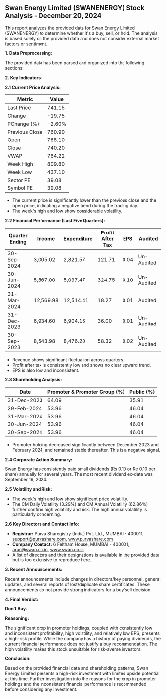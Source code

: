 ## Swan Energy Limited (SWANENERGY) Stock Analysis - December 20, 2024

This report analyzes the provided data for Swan Energy Limited (SWANENERGY) to determine whether it's a buy, sell, or hold.  The analysis is based solely on the provided data and does not consider external market factors or sentiment.

**1. Data Preprocessing:**

The provided data has been parsed and organized into the following sections:

**2. Key Indicators:**

**2.1 Current Price Analysis:**

| Metric             | Value     |
|----------------------|-----------|
| Last Price          | 741.15    |
| Change              | -19.75    |
| PChange (%)         | -2.60%    |
| Previous Close      | 760.90    |
| Open                | 765.10    |
| Close               | 740.20    |
| VWAP                | 764.22    |
| Week High           | 809.80    |
| Week Low            | 437.10    |
| Sector PE           | 39.08     |
| Symbol PE           | 39.08     |


* The current price is significantly lower than the previous close and the open price, indicating a negative trend during the trading day.
* The week's high and low show considerable volatility.


**2.2 Financial Performance (Last Five Quarters):**

| Quarter Ending     | Income      | Expenditure | Profit After Tax | EPS     | Audited |
|----------------------|-------------|-------------|-----------------|---------|---------|
| 30-Sep-2024         | 3,005.02    | 2,821.57    | 121.71           | 0.04    | Un-Audited |
| 30-Jun-2024         | 5,567.00    | 5,097.47    | 324.75           | 0.10    | Un-Audited |
| 31-Mar-2024         | 12,569.98   | 12,514.41   | 18.27            | 0.01    | Audited  |
| 31-Dec-2023         | 6,934.60    | 6,904.16    | 36.00            | 0.01    | Un-Audited |
| 30-Sep-2023         | 8,543.98    | 8,476.20    | 58.32            | 0.02    | Un-Audited |

* Revenue shows significant fluctuation across quarters.
* Profit after tax is consistently low and shows no clear upward trend.
* EPS is also low and inconsistent.


**2.3 Shareholding Analysis:**

| Date       | Promoter & Promoter Group (%) | Public (%) |
|------------|-----------------------------|------------|
| 31-Dec-2023 | 64.09                        | 35.91      |
| 29-Feb-2024 | 53.96                        | 46.04      |
| 31-Mar-2024 | 53.96                        | 46.04      |
| 30-Jun-2024 | 53.96                        | 46.04      |
| 30-Sep-2024 | 53.96                        | 46.04      |

* Promoter holding decreased significantly between December 2023 and February 2024, and remained stable thereafter. This is a negative signal.


**2.4 Corporate Action Summary:**

Swan Energy has consistently paid small dividends (Rs 0.10 or Re 0.10 per share) annually for several years.  The most recent dividend ex-date was September 19, 2024.

**2.5 Volatility and Risk:**

* The week's high and low show significant price volatility.
* The CM Daily Volatility (3.29%) and CM Annual Volatility (62.86%) further confirm high volatility and risk.  The high annual volatility is particularly concerning.


**2.6 Key Directors and Contact Info:**

* **Registrar:** Purva Sharegistry (India) Pvt. Ltd., MUMBAI - 400011, support@purvashare.com, www.purvashare.com
* **Company Contact:** 6 Feltham House, MUMBAI - 400001, arun@swan.co.in, www.swan.co.in
* A list of directors and their designations is available in the provided data but is too extensive to reproduce here.


**3. Recent Announcements:**

Recent announcements include changes in directors/key personnel, general updates, and several reports of lost/duplicate share certificates.  These announcements do not provide strong indicators for a buy/sell decision.


**4. Final Verdict:**

**Don't Buy.**

**Reasoning:**

The significant drop in promoter holdings, coupled with consistently low and inconsistent profitability, high volatility, and relatively low EPS, presents a high-risk profile. While the company has a history of paying dividends, the current financial performance does not justify a buy recommendation.  The high volatility makes this stock unsuitable for risk-averse investors.

**Conclusion:**

Based on the provided financial data and shareholding patterns, Swan Energy Limited presents a high-risk investment with limited upside potential at this time.  Further investigation into the reasons for the drop in promoter holdings and the inconsistent financial performance is recommended before considering any investment.
